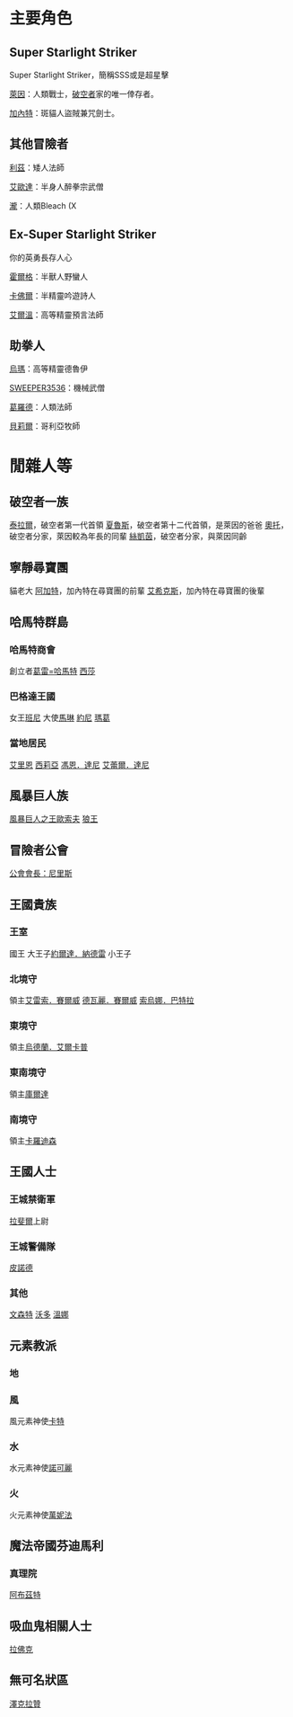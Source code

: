 <!-- TITLE: 角色列表 -->
<!-- SUBTITLE: 就列表喇幹，外加幻想中的聲優ㄛ -->

# 主要角色
## Super Starlight Striker
Super Starlight Striker，簡稱SSS或是超星擊

[萊因](萊因)：人類戰士，[破空者](/組織/破空者一族)家的唯一倖存者。

[加內特](加內特)：斑貓人盜賊兼咒劍士。

## 其他冒險者
[利茲](利茲)：矮人法師

[艾歐達](艾歐達)：半身人醉拳宗武僧

[瀧](瀧)：人類Bleach (X

## Ex-Super Starlight Striker
你的英勇長存人心

[霍爾格](霍爾格)：半獸人野蠻人

[卡佛爾](卡佛爾)：半精靈吟遊詩人

[艾爾溫](艾爾溫)：高等精靈預言法師

## 助拳人
[烏瑪](烏馬)：高等精靈德魯伊

[SWEEPER3536](SWEEPER3536)：機械武僧

[葛羅德](葛羅德)：人類法師

[貝莉爾](貝莉爾)：哥利亞牧師

# 閒雜人等
## 破空者一族
[泰拉爾](泰拉爾)，破空者第一代首領
[夏魯斯](夏魯斯)，破空者第十二代首領，是萊因的爸爸
[奧托](奧托)，破空者分家，萊因較為年長的同輩
[絲凱茵](絲凱茵)，破空者分家，與萊因同齡
## 寧靜尋寶團
貓老大
[阿加特](阿加特)，加內特在尋寶團的前輩
[艾希克斯](艾希克斯)，加內特在尋寶團的後輩
## 哈馬特群島
### 哈馬特商會
創立者[葛雷=哈馬特](葛雷哈馬特)
[西莎](西莎)
### 巴格達王國
女王[班尼](班尼)
大使[馬琳](馬琳)
[約尼](約尼)
[瑪葛](瑪葛)
### 當地居民
[艾里恩](艾里恩)
[西莉亞](西莉亞)
[馮恩．達尼](馮恩)
[艾蕾爾．達尼](艾蕾爾)
## 風暴巨人族
[風暴巨人之王歐索夫](歐索夫)
[狼王](狼王)
## 冒險者公會
[公會會長：尼里斯](公會會長)
## 王國貴族
### 王室
國王
大王子[約爾達．納德雷](約爾達)
小王子
### 北境守
領主[艾雷索．賽爾威](艾雷索)
[德瓦麗．賽爾威](德瓦麗)
[索烏娜．巴特拉](索烏娜)
### 東境守
領主[烏德蘭．艾爾卡普](烏德蘭)
### 東南境守
領主[庫爾達](庫爾達)
### 南境守
領主[卡羅迪森](卡羅迪森)
## 王國人士
### 王城禁衛軍
[拉斐爾](拉斐爾)上尉
### 王城警備隊
[皮諾德](皮諾德)
### 其他
[文森特](文森特)
[沃多](沃多)
[溫娜](溫娜)
## 元素教派
### 地
### 風
風元素神使[卡特](卡特)
### 水
水元素神使[諾可麗](諾可麗)
### 火
火元素神使[萬妮法](萬妮法)
## 魔法帝國芬迪馬利
### 真理院
[阿布茲特](阿布茲特)
## 吸血鬼相關人士
[拉佛克](拉佛克)
## 無可名狀區
[澤克拉贊](澤克拉贊)